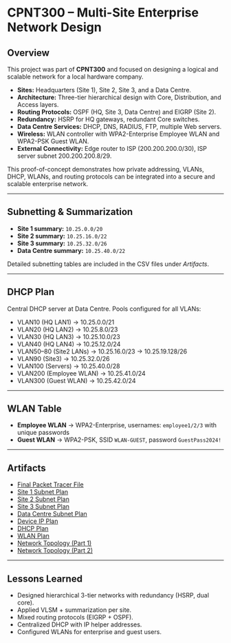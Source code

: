# CPNT300 – Multi-Site Enterprise Network Design

## Overview
This project was part of **CPNT300** and focused on designing a logical and scalable network for a local hardware company.  

- **Sites:** Headquarters (Site 1), Site 2, Site 3, and a Data Centre.  
- **Architecture:** Three-tier hierarchical design with Core, Distribution, and Access layers.  
- **Routing Protocols:** OSPF (HQ, Site 3, Data Centre) and EIGRP (Site 2).  
- **Redundancy:** HSRP for HQ gateways, redundant Core switches.  
- **Data Centre Services:** DHCP, DNS, RADIUS, FTP, multiple Web servers.  
- **Wireless:** WLAN controller with WPA2-Enterprise Employee WLAN and WPA2-PSK Guest WLAN.  
- **External Connectivity:** Edge router to ISP (200.200.200.0/30), ISP server subnet 200.200.200.8/29.  

This proof-of-concept demonstrates how private addressing, VLANs, DHCP, WLANs, and routing protocols can be integrated into a secure and scalable enterprise network.

---

## Subnetting & Summarization
- **Site 1 summary:** `10.25.0.0/20`  
- **Site 2 summary:** `10.25.16.0/22`  
- **Site 3 summary:** `10.25.32.0/26`  
- **Data Centre summary:** `10.25.40.0/22`  

Detailed subnetting tables are included in the CSV files under *Artifacts*.

---

## DHCP Plan
Central DHCP server at Data Centre. Pools configured for all VLANs:  

- VLAN10 (HQ LAN1) → 10.25.0.0/21  
- VLAN20 (HQ LAN2) → 10.25.8.0/23  
- VLAN30 (HQ LAN3) → 10.25.10.0/23  
- VLAN40 (HQ LAN4) → 10.25.12.0/24  
- VLAN50–80 (Site2 LANs) → 10.25.16.0/23 → 10.25.19.128/26  
- VLAN90 (Site3) → 10.25.32.0/26  
- VLAN100 (Servers) → 10.25.40.0/28  
- VLAN200 (Employee WLAN) → 10.25.41.0/24  
- VLAN300 (Guest WLAN) → 10.25.42.0/24  

---

## WLAN Table
- **Employee WLAN** → WPA2-Enterprise, usernames: `employee1/2/3` with unique passwords  
- **Guest WLAN** → WPA2-PSK, SSID `WLAN-GUEST`, password `GuestPass2024!`  

---

## Artifacts
- [Final Packet Tracer File](amrit%20cpnt%20project%201%20final%20(3).pkt)  
- [Site 1 Subnet Plan](site1-subnet-plan.csv)  
- [Site 2 Subnet Plan](site2-subnet-plan.csv)  
- [Site 3 Subnet Plan](site3-subnet-plan.csv)  
- [Data Centre Subnet Plan](datacenter-subnet-plan.csv)  
- [Device IP Plan](device-ip-plan.csv)  
- [DHCP Plan](dhcp-plan.csv)  
- [WLAN Plan](wlan-plan.csv)  
- [Network Topology (Part 1)](net%20topo%20-1.png)  
- [Network Topology (Part 2)](net%20topo%20-2.png)  

---

## Lessons Learned
- Designed hierarchical 3-tier networks with redundancy (HSRP, dual core).  
- Applied VLSM + summarization per site.  
- Mixed routing protocols (EIGRP + OSPF).  
- Centralized DHCP with IP helper addresses.  
- Configured WLANs for enterprise and guest users.  
